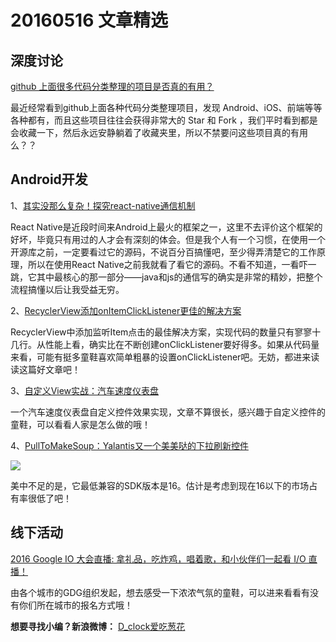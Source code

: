# 20160516 文章精选

## 深度讨论

[github 上面很多代码分类整理的项目是否真的有用？](http://diycode.cc/topics/74)

最近经常看到github上面各种代码分类整理项目，发现 Android、iOS、前端等等各种都有，而且这些项目往往会获得非常大的 Star 和 Fork ，我们平时看到都是会收藏一下，然后永远安静躺着了收藏夹里，所以不禁要问这些项目真的有用么？？

## Android开发

1、[其实没那么复杂！探究react-native通信机制](http://mp.weixin.qq.com/s?__biz=MzAxMTI4MTkwNQ==&mid=2650820182&idx=1&sn=ee2d0c2f8cc95763f9c5da6d73160827&scene=1&srcid=0516jWGpBpDawYwdKOJZqztV#wechat_redirect)

React Native是近段时间来Android上最火的框架之一，这里不去评价这个框架的好坏，毕竟只有用过的人才会有深刻的体会。但是我个人有一个习惯，在使用一个开源库之前，一定要看过它的源码，不说百分百搞懂吧，至少得弄清楚它的工作原理，所以在使用React Native之前我就看了看它的源码。不看不知道，一看吓一跳，它其中最核心的那一部分——java和js的通信写的确实是非常的精妙，把整个流程搞懂以后让我受益无穷。

2、[RecyclerView添加onItemClickListener更佳的解决方案](http://mp.weixin.qq.com/s?__biz=MzAxMTI4MTkwNQ==&mid=2650820134&idx=1&sn=58103e352e5269159778d35dc36ed207&scene=1&srcid=0513bm4gS5UCvWDmAAbUALwh#wechat_redirect)

RecyclerView中添加监听Item点击的最佳解决方案，实现代码的数量只有寥寥十几行。从性能上看，确实比在不断创建onClickListener要好得多。如果从代码量来看，可能有挺多童鞋喜欢简单粗暴的设置onClickListener吧。无妨，都进来读读这篇好文章吧！

3、[自定义View实战：汽车速度仪表盘](http://blog.csdn.net/lxk_1993/article/details/51373269#rd)

一个汽车速度仪表盘自定义控件效果实现，文章不算很长，感兴趣于自定义控件的童鞋，可以看看人家是怎么做的哦！

4、[PullToMakeSoup：Yalantis又一个美美哒的下拉刷新控件 ](https://github.com/Yalantis/pull-to-make-soup)

![](https://raw.githubusercontent.com/Yalantis/PullToMakeSoup/master/PullToMakeSoupDemo/Resouces/recipe-finder.gif)

美中不足的是，它最低兼容的SDK版本是16。估计是考虑到现在16以下的市场占有率很低了吧！

## 线下活动

[2016 Google IO 大会直播: 拿礼品，吃炸鸡，唱着歌，和小伙伴们一起看 I/O 直播！](http://diycode.cc/topics/88)

由各个城市的GDG组织发起，想去感受一下浓浓气氛的童鞋，可以进来看看有没有你们所在城市的报名方式哦！


**想要寻找小编？新浪微博：** [D_clock爱吃葱花](http://weibo.com/2480694892/profile?rightmod=1&wvr=6&mod=personinfo&is_all=1)